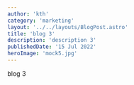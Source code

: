 ```yaml
---
author: 'kth'
category: 'marketing'
layout: '../../layouts/BlogPost.astro'
title: 'blog 3'
description: 'description 3'
publishedDate: '15 Jul 2022'
heroImage: 'mock5.jpg'
---
```


blog 3
